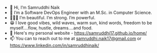 - 👋 Hi, I’m Samruddhi Naik
- 🌱 I’m a Software DevOps Engineer with an M.Sc. in Computer Science.
- 🧘🏻‍♀️ I’m beautiful. I’m strong. I’m powerful.
- 😁 I love good vibes, wild waves, warm sun, kind words, freedom to be myself....flow, hustle, dreams....and food.
- 💌 Here's my personal website - https://samruddhi17.github.io/home/
- 📫 You can to reach out to me at samruddhi.naik17@gmail.com or https://www.linkedin.com/in/samruddhinaik/

<!---
Samruddhi17/Samruddhi17 is a ✨ special ✨ repository because its `README.md` (this file) appears on your GitHub profile.
You can click the Preview link to take a look at your changes.
--->
